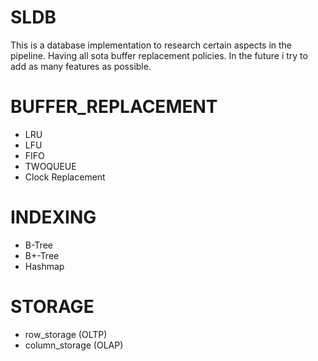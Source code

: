 # SLDB
This is a database implementation to research certain aspects in the pipeline. Having all sota buffer replacement policies. In the future i try to add as many features as possible. 
# BUFFER_REPLACEMENT
- LRU
- LFU
- FIFO
- TWOQUEUE
- Clock Replacement
# INDEXING
- B-Tree
- B+-Tree
- Hashmap
# STORAGE
- row_storage (OLTP)
- column_storage (OLAP)
